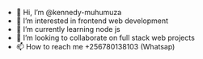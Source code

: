 - 👋 Hi, I’m @kennedy-muhumuza
- 👀 I’m interested in frontend web development
- 🌱 I’m currently learning node js
- 💞️ I’m looking to collaborate on full stack web projects
- 📫 How to reach me +256780138103 (Whatsap)

<!---
kennedy-muhumuza/kennedy-muhumuza is a ✨ special ✨ repository because its `README.md` (this file) appears on your GitHub profile.
You can click the Preview link to take a look at your changes.
--->
